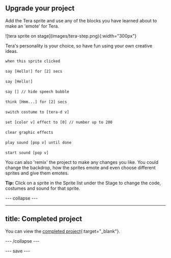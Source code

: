 ## Upgrade your project

Add the Tera sprite and use any of the blocks you have learned about to make an 'emote' for Tera.

<div style="display: flex; flex-wrap: wrap">
<div style="flex-basis: 200px; flex-grow: 1; margin-right: 15px;">
![tera sprite on stage](images/tera-step.png){:width="300px"}
</div>
</div>

Tera's personality is your choice, so have fun using your own creative ideas.

```blocks3
when this sprite clicked

say [Hello!] for [2] secs

say [Hello!]

say [] // hide speech bubble

think [Hmm...] for [2] secs

switch costume to [tera-d v]

set [color v] effect to [0] // number up to 200

clear graphic effects

play sound [pop v] until done

start sound [pop v]
```

You can also 'remix' the project to make any changes you like. You could change the backdrop, how the sprites emote and even choose different sprites and give them emotes.

**Tip:** Click on a sprite in the Sprite list under the Stage to change the code, costumes and sound for that sprite. 

--- collapse ---

---
title: Completed project
---

You can view the [completed project](https://scratch.mit.edu/projects/485673032/){:target="_blank"}.

--- /collapse ---

--- save ---
